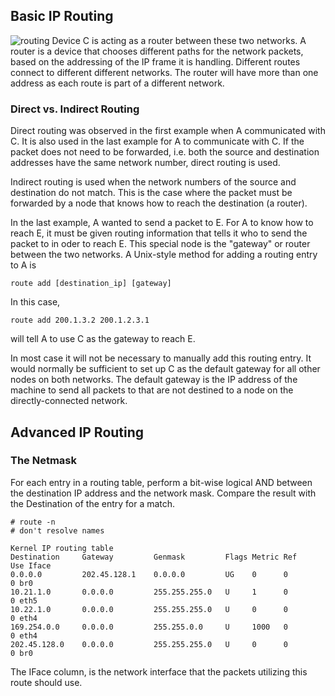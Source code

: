 ## Basic IP Routing
![routing](https://github.com/wangchenghku/COLO/blob/master/.resources/routing.png)
Device C is acting as a router between these two networks. A router is a device that chooses different paths for the network packets, based on the addressing of the IP frame it is handling. Different routes connect to different different networks. The router will have more than one address as each route is part of a different network.

### Direct vs. Indirect Routing

Direct routing was observed in the first example when A communicated with C. It is also used in the last example for A to communicate with C. If the packet does not need to be forwarded, i.e. both the source and destination addresses have the same network number, direct routing is used.

Indirect routing is used when the network numbers of the source and destination do not match. This is the case where the packet must be forwarded by a node that knows how to reach the destination (a router).

In the last example, A wanted to send a packet to E. For A to know how to reach E, it must be given routing information that tells it who to send the packet to in oder to reach E. This special node is the "gateway" or router between the two networks. A Unix-style method for adding a routing entry to A is
```
route add [destination_ip] [gateway]
```
In this case,
```
route add 200.1.3.2 200.1.2.3.1
```
will tell A to use C as the gateway to reach E.

In most case it will not be necessary to manually add this routing entry. It would normally be sufficient to set up C as the default gateway for all other nodes on both networks. The default gateway is the IP address of the machine to send all packets to that are not destined to a node on the directly-connected network.

## Advanced IP Routing
### The Netmask

For each entry in a routing table, perform a bit-wise logical AND between the destination IP address and the network mask. Compare the result with the Destination of the entry for a match.

```
# route -n
# don't resolve names

Kernel IP routing table
Destination     Gateway         Genmask         Flags Metric Ref    Use Iface
0.0.0.0         202.45.128.1    0.0.0.0         UG    0      0        0 br0
10.21.1.0       0.0.0.0         255.255.255.0   U     1      0        0 eth5
10.22.1.0       0.0.0.0         255.255.255.0   U     0      0        0 eth4
169.254.0.0     0.0.0.0         255.255.0.0     U     1000   0        0 eth4
202.45.128.0    0.0.0.0         255.255.255.0   U     0      0        0 br0
```
The IFace column, is the network interface that the packets utilizing this route should use.